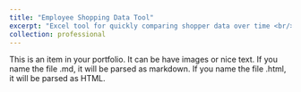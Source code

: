 ```yaml
---
title: "Employee Shopping Data Tool"
excerpt: "Excel tool for quickly comparing shopper data over time <br/><img src='/images/500x300.png'>"
collection: professional
---
```


This is an item in your portfolio. It can be have images or nice text. If you name the file .md, it will be parsed as markdown. If you name the file .html, it will be parsed as HTML. 